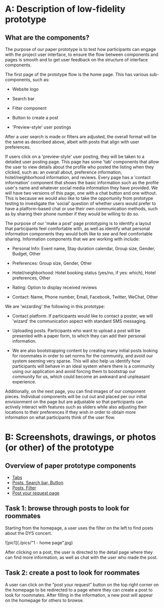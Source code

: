A: Description of low-fidelity prototype
========================================

What are the components?
------------------------

The purpose of our paper prototype is to test how participants can engage with the project user interface, to ensure the flow between components and pages is smooth and to get user feedback on the structure of interface components.

The first page of the prototype flow is the home page. This has various sub-components, such as:

-   Website logo

-   Search bar

-   Filter component

-   Button to create a post

-   'Preview-style' user postings

After a user search is made or filters are adjusted, the overall format will be the same as described above, albeit with posts that align with user preferences.

If users click on a 'preview-style' user posting, they will be taken to a detailed user posting page. This page has some 'tab' components that allow the user to view details about the profile who posted the listing when they clicked, such as: an overall about, preference information, hotel/neighborhood information, and reviews. Every page has a 'contact information' component that shows the basic information such as the profile user's name and whatever social media information they have provided. We will have two versions of this page, one with a chat button and one without. This is because we would also like to take the opportunity from prototype testing to investigate the 'social' question of whether users would prefer to have a platform-based chat or use their own communication methods, such as by sharing their phone number if they would be willing to do so.

The purpose of our 'make a post' page prototyping is to identify a layout that participants feel comfortable with, as well as identify what personal information components they would both like to see and feel comfortable sharing. Information components that we are working with include:

-   Personal Info: Event name, Stay duration calendar, Group size, Gender, Budget, Other

-   Preferences: Group size, Gender, Other

-   Hotel/neighborhood: Hotel booking status (yes/no, if yes: which), Hotel preferences, Other

-   Rating: Option to display received reviews

-   Contact: Name, Phone number, Email, Facebook, Twitter, WeChat, Other

We are 'wizarding' the following in this prototype:

-   Contact platform. If participants would like to contact a poster, we will 'wizard' the communication aspect with standard SMS messaging.

-   Uploading posts. Participants who want to upload a post will be presented with a paper form, to which they can add their personal information.

-   We are also bootstrapping content by creating many initial posts looking for roommates in order to set norms for the community, and avoid our system seeming very sparse. This will also help us identify how participants will behave in an ideal system where there is a community using our application and avoid forcing them to bootstrap our community for us, which could become an awkward and unpleasant experience.

Additionally, on the next page, you can find images of our component pieces. Individual components will be cut out and placed per our initial envisionment on the page but are adjustable so that participants can actively interact with features such as sliders while also adjusting their locations to their preferences if they wish in order to obtain more information on what participants think of the user flow.


B: Screenshots, drawings, or photos (or other) of the prototype
========================================

Overview of paper prototype components
------------------------
- [Tabs](https://docs.google.com/drawings/d/1ph7er8MHt-1_7_geXIm11vyP1EFxBSR59ZAF7-YGkCQ/edit?usp=share_link)
- [Posts, Search bar, Button](https://docs.google.com/drawings/d/1YhLhpINf7QM_o_Dlo7EJrVXzBAjCnr-Ej_abmFFXXYo/edit?usp=share_link)
- [Posts, Filter](https://docs.google.com/drawings/d/1M5dtW_IWaWVtS_YA_ux3r1OFzvg5FSrOaqULOxeG7Ck/edit?usp=share_link)
- [Post your request page](https://docs.google.com/drawings/d/1d2Xnwl_TFGqV7TZ3Q-0bTVSkQSUR3QhAmiAES7AeAQE/edit?usp=share_link)


Task 1: browse through posts to look for roommates
------------------------
Starting from the homepage, a user uses the filter on the left to find posts about the DYS concert.

![pic1](./pics/"1 - home page".jpg)

After clicking on a post, the user is directed to the detail page where they can find more information, as well as chat with the user who made the post.

Task 2: create a post to look for roommates
------------------------
A user can click on the “post your request” button on the top right corner on the homepage to be redirected to a page where they can create a post to look for roommates.
After filling in the information, a new post will appear on the homepage for others to browse.
